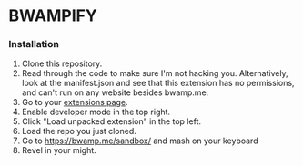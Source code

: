 # BWAMPIFY

### Installation

1. Clone this repository.
2. Read through the code to make sure I'm not hacking you. Alternatively, look at the manifest.json and see that this extension has no permissions, and can't run on any website besides bwamp.me.
3. Go to your [extensions page](chrome://extensions/).
4. Enable developer mode in the top right.
5. Click "Load unpacked extension" in the top left.
6. Load the repo you just cloned.
7. Go to https://bwamp.me/sandbox/ and mash on your keyboard 
8. Revel in your might.
